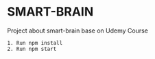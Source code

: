 # SMART-BRAIN
Project about smart-brain base on Udemy Course


	1. Run npm install
	2. Run npm start



